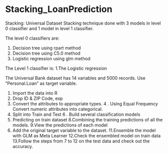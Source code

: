 # Stacking_LoanPrediction



Stacking: Universal Dataset
Stacking technique done with 3 models in level 0 classifier and 1 model in level 1 classifier.

The level 0 classifiers are:
1. Decision tree using rpart method
2. Decision tree using C5.0 method
3. Logistic regression using glm method

The Level 1  classifier is:
1.The Logistic regression

The Universal Bank dataset has 14 variables and 5000 records. Use “Personal.Loan” as target variable.
1. Import the data into R
2. Drop ID & ZIP Code, exp
3. Convert the attributes to appropriate types.
4 . Using Equal Frequency Convert numeric attributes into categorical.
5. Split into Train and Test
6 . Build several classification models
7. Predicting on train dataset
8.Combining the training predictions of all the models.
9.View the predictions of each model
10. Add the original target variable to the dataset.
11.Ensemble the model with GLM as Meta Learner
12.Check the ensembled model on train data
13.Follow the steps from 7 to 12 on the test data and check out the accuracy.
